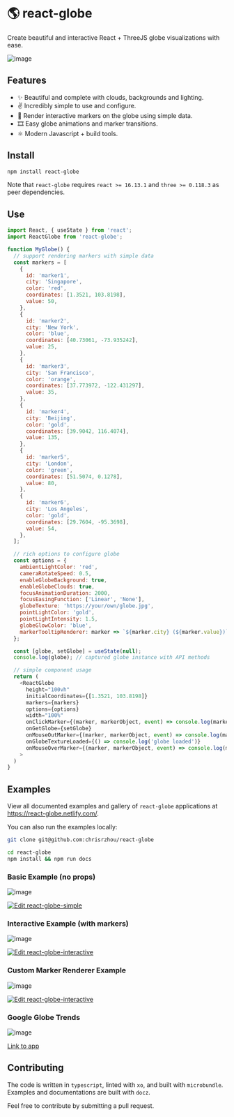 # 🌎 react-globe

Create beautiful and interactive React + ThreeJS globe visualizations with ease.

![image](/public/react-globe.gif)

## Features

- ✨ Beautiful and complete with clouds, backgrounds and lighting.
- ✌️ Incredibly simple to use and configure.
- 📍 Render interactive markers on the globe using simple data.
- 🎞 Easy globe animations and marker transitions.
- ⚛️ Modern Javascript + build tools.

## Install

```sh
npm install react-globe
```

Note that `react-globe` requires `react >= 16.13.1` and `three >= 0.118.3` as peer dependencies.

## Use

```js
import React, { useState } from 'react';
import ReactGlobe from 'react-globe';

function MyGlobe() {
  // support rendering markers with simple data
  const markers = [
    {
      id: 'marker1',
      city: 'Singapore',
      color: 'red',
      coordinates: [1.3521, 103.8198],
      value: 50,
    },
    {
      id: 'marker2',
      city: 'New York',
      color: 'blue',
      coordinates: [40.73061, -73.935242],
      value: 25,
    },
    {
      id: 'marker3',
      city: 'San Francisco',
      color: 'orange',
      coordinates: [37.773972, -122.431297],
      value: 35,
    },
    {
      id: 'marker4',
      city: 'Beijing',
      color: 'gold',
      coordinates: [39.9042, 116.4074],
      value: 135,
    },
    {
      id: 'marker5',
      city: 'London',
      color: 'green',
      coordinates: [51.5074, 0.1278],
      value: 80,
    },
    {
      id: 'marker6',
      city: 'Los Angeles',
      color: 'gold',
      coordinates: [29.7604, -95.3698],
      value: 54,
    },
  ];

  // rich options to configure globe
  const options = {
    ambientLightColor: 'red',
    cameraRotateSpeed: 0.5,
    enableGlobeBackground: true,
    enableGlobeClouds: true,
    focusAnimationDuration: 2000,
    focusEasingFunction: ['Linear', 'None'],
    globeTexture: 'https://your/own/globe.jpg',
    pointLightColor: 'gold',
    pointLightIntensity: 1.5,
    globeGlowColor: 'blue',
    markerTooltipRenderer: marker => `${marker.city} (${marker.value})`,
  };

  const [globe, setGlobe] = useState(null);
  console.log(globe); // captured globe instance with API methods

  // simple component usage
  return (
    <ReactGlobe
      height="100vh"
      initialCoordinates={[1.3521, 103.8198]}
      markers={markers}
      options={options}
      width="100%"
      onClickMarker={(marker, markerObject, event) => console.log(marker, markerObject, event)}
      onGetGlobe={setGlobe}
      onMouseOutMarker={(marker, markerObject, event) => console.log(marker, markerObject, event)}
      onGlobeTextureLoaded={() => console.log('globe loaded')}
      onMouseOverMarker={(marker, markerObject, event) => console.log(marker, markerObject, event)}
    >
  )
}
```

## Examples

View all documented examples and gallery of `react-globe` applications at https://react-globe.netlify.com/.

You can also run the examples locally:

```bash
git clone git@github.com:chrisrzhou/react-globe

cd react-globe
npm install && npm run docs
```

### Basic Example (no props)

![image](/public/react-globe-basic.gif)

[![Edit react-globe-simple](https://codesandbox.io/static/img/play-codesandbox.svg)](https://codesandbox.io/s/88645px230)

### Interactive Example (with markers)

![image](/public/react-globe.gif)

[![Edit react-globe-interactive](https://codesandbox.io/static/img/play-codesandbox.svg)](https://codesandbox.io/s/p5lwvkp7x)

### Custom Marker Renderer Example

![image](/public/react-globe-custom-marker-renderer.gif)

[![Edit react-globe-interactive](https://codesandbox.io/static/img/play-codesandbox.svg)](https://codesandbox.io/s/knhlr)

### Google Globe Trends

![image](/public/google-globe-trends.gif)

[Link to app](https://google-globe-trends.netlify.com)

## Contributing

The code is written in `typescript`, linted with `xo`, and built with `microbundle`. Examples and documentations are built with `docz`.

Feel free to contribute by submitting a pull request.
